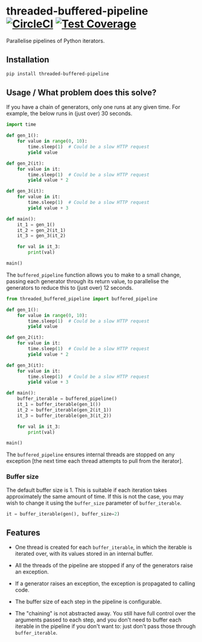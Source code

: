 # threaded-buffered-pipeline [![CircleCI](https://circleci.com/gh/michalc/threaded-buffered-pipeline.svg?style=shield)](https://circleci.com/gh/michalc/threaded-buffered-pipeline) [![Test Coverage](https://api.codeclimate.com/v1/badges/9b8b2d41ed7dc90ed57d/test_coverage)](https://codeclimate.com/github/michalc/threaded-buffered-pipeline/test_coverage)

Parallelise pipelines of Python iterators.

## Installation

```bash
pip install threaded-buffered-pipeline
```

## Usage / What problem does this solve?

If you have a chain of generators, only one runs at any given time. For example, the below runs in (just over) 30 seconds.

```python
import time

def gen_1():
    for value in range(0, 10):
        time.sleep(1)  # Could be a slow HTTP request
        yield value

def gen_2(it):
    for value in it:
        time.sleep(1)  # Could be a slow HTTP request
        yield value * 2

def gen_3(it):
    for value in it:
        time.sleep(1)  # Could be a slow HTTP request
        yield value + 3

def main():
    it_1 = gen_1()
    it_2 = gen_2(it_1)
    it_3 = gen_3(it_2)

    for val in it_3:
        print(val)

main()
```

The `buffered_pipeline` function allows you to make to a small change, passing each generator through its return value, to parallelise the generators to reduce this to (just over) 12 seconds.

```python
from threaded_buffered_pipeline import buffered_pipeline

def gen_1():
    for value in range(0, 10):
        time.sleep(1)  # Could be a slow HTTP request
        yield value

def gen_2(it):
    for value in it:
        time.sleep(1)  # Could be a slow HTTP request
        yield value * 2

def gen_3(it):
    for value in it:
        time.sleep(1)  # Could be a slow HTTP request
        yield value + 3

def main():
    buffer_iterable = buffered_pipeline()
    it_1 = buffer_iterable(gen_1())
    it_2 = buffer_iterable(gen_2(it_1))
    it_3 = buffer_iterable(gen_3(it_2))

    for val in it_3:
        print(val)

main()
```

The `buffered_pipeline` ensures internal threads are stopped on any exception [the next time each thread attempts to pull from the iterator].


### Buffer size

The default buffer size is 1. This is suitable if each iteration takes approximately the same amount of time. If this is not the case, you may wish to change it using the `buffer_size` parameter of `buffer_iterable`.

```python
it = buffer_iterable(gen(), buffer_size=2)
```

## Features

- One thread is created for each `buffer_iterable`, in which the iterable is iterated over, with its values stored in an internal buffer.

- All the threads of the pipeline are stopped if any of the generators raise an exception.

- If a generator raises an exception, the exception is propagated to calling code.

- The buffer size of each step in the pipeline is configurable.

- The "chaining" is not abstracted away. You still have full control over the arguments passed to each step, and you don't need to buffer each iterable in the pipeline if you don't want to: just don't pass those through `buffer_iterable`.
